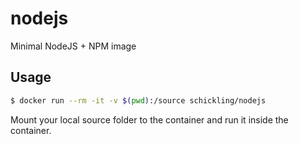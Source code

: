 # nodejs

Minimal NodeJS + NPM image

## Usage

```sh
$ docker run --rm -it -v $(pwd):/source schickling/nodejs
```

Mount your local source folder to the container and run it inside the container.
